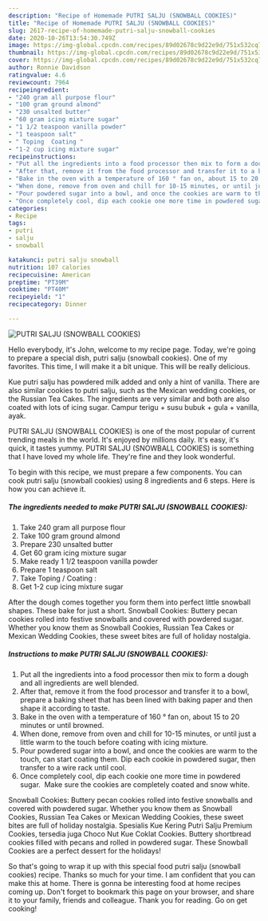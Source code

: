 ```yaml
---
description: "Recipe of Homemade PUTRI SALJU (SNOWBALL COOKIES)"
title: "Recipe of Homemade PUTRI SALJU (SNOWBALL COOKIES)"
slug: 2617-recipe-of-homemade-putri-salju-snowball-cookies
date: 2020-10-26T13:54:30.749Z
image: https://img-global.cpcdn.com/recipes/89d02678c9d22e9d/751x532cq70/putri-salju-snowball-cookies-recipe-main-photo.jpg
thumbnail: https://img-global.cpcdn.com/recipes/89d02678c9d22e9d/751x532cq70/putri-salju-snowball-cookies-recipe-main-photo.jpg
cover: https://img-global.cpcdn.com/recipes/89d02678c9d22e9d/751x532cq70/putri-salju-snowball-cookies-recipe-main-photo.jpg
author: Ronnie Davidson
ratingvalue: 4.6
reviewcount: 7964
recipeingredient:
- "240 gram all purpose flour"
- "100 gram ground almond"
- "230 unsalted butter"
- "60 gram icing mixture sugar"
- "1 1/2 teaspoon vanilla powder"
- "1 teaspoon salt"
- " Toping  Coating "
- "1-2 cup icing mixture sugar"
recipeinstructions:
- "Put all the ingredients into a food processor then mix to form a dough and all ingredients are well blended."
- "After that, remove it from the food processor and transfer it to a bowl, prepare a baking sheet that has been lined with baking paper and then shape it according to taste."
- "Bake in the oven with a temperature of 160 ° fan on, about 15 to 20 minutes or until browned."
- "When done, remove from oven and chill for 10-15 minutes, or until just a little warm to the touch before coating with icing mixture."
- "Pour powdered sugar into a bowl, and once the cookies are warm to the touch, can start coating them. Dip each cookie in powdered sugar, then transfer to a wire rack until cool."
- "Once completely cool, dip each cookie one more time in powdered sugar.  Make sure the cookies are completely coated and snow white."
categories:
- Recipe
tags:
- putri
- salju
- snowball

katakunci: putri salju snowball 
nutrition: 107 calories
recipecuisine: American
preptime: "PT39M"
cooktime: "PT40M"
recipeyield: "1"
recipecategory: Dinner

---
```



![PUTRI SALJU (SNOWBALL COOKIES)](https://img-global.cpcdn.com/recipes/89d02678c9d22e9d/751x532cq70/putri-salju-snowball-cookies-recipe-main-photo.jpg)

Hello everybody, it's John, welcome to my recipe page. Today, we're going to prepare a special dish, putri salju (snowball cookies). One of my favorites. This time, I will make it a bit unique. This will be really delicious.

Kue putri salju has powdered milk added and only a hint of vanilla. There are also similar cookies to putri salju, such as the Mexican wedding cookies, or the Russian Tea Cakes. The ingredients are very similar and both are also coated with lots of icing sugar. Campur terigu + susu bubuk + gula + vanilla, ayak.

PUTRI SALJU (SNOWBALL COOKIES) is one of the most popular of current trending meals in the world. It's enjoyed by millions daily. It's easy, it's quick, it tastes yummy. PUTRI SALJU (SNOWBALL COOKIES) is something that I have loved my whole life. They're fine and they look wonderful.


To begin with this recipe, we must prepare a few components. You can cook putri salju (snowball cookies) using 8 ingredients and 6 steps. Here is how you can achieve it.

<!--inarticleads1-->

##### The ingredients needed to make PUTRI SALJU (SNOWBALL COOKIES):

1. Take 240 gram all purpose flour
1. Take 100 gram ground almond
1. Prepare 230 unsalted butter
1. Get 60 gram icing mixture sugar
1. Make ready 1 1/2 teaspoon vanilla powder
1. Prepare 1 teaspoon salt
1. Take  Toping / Coating :
1. Get 1-2 cup icing mixture sugar


After the dough comes together you form them into perfect little snowball shapes. These bake for just a short. Snowball Cookies: Buttery pecan cookies rolled into festive snowballs and covered with powdered sugar. Whether you know them as Snowball Cookies, Russian Tea Cakes or Mexican Wedding Cookies, these sweet bites are full of holiday nostalgia. 

<!--inarticleads2-->

##### Instructions to make PUTRI SALJU (SNOWBALL COOKIES):

1. Put all the ingredients into a food processor then mix to form a dough and all ingredients are well blended.
1. After that, remove it from the food processor and transfer it to a bowl, prepare a baking sheet that has been lined with baking paper and then shape it according to taste.
1. Bake in the oven with a temperature of 160 ° fan on, about 15 to 20 minutes or until browned.
1. When done, remove from oven and chill for 10-15 minutes, or until just a little warm to the touch before coating with icing mixture.
1. Pour powdered sugar into a bowl, and once the cookies are warm to the touch, can start coating them. Dip each cookie in powdered sugar, then transfer to a wire rack until cool.
1. Once completely cool, dip each cookie one more time in powdered sugar.  Make sure the cookies are completely coated and snow white.


Snowball Cookies: Buttery pecan cookies rolled into festive snowballs and covered with powdered sugar. Whether you know them as Snowball Cookies, Russian Tea Cakes or Mexican Wedding Cookies, these sweet bites are full of holiday nostalgia. Spesialis Kue Kering Putri Salju Premium Cookies, tersedia juga Choco Nut Kue Coklat Cookies. Buttery shortbread cookies filled with pecans and rolled in powdered sugar. These Snowball Cookies are a perfect dessert for the holidays! 

So that's going to wrap it up with this special food putri salju (snowball cookies) recipe. Thanks so much for your time. I am confident that you can make this at home. There is gonna be interesting food at home recipes coming up. Don't forget to bookmark this page on your browser, and share it to your family, friends and colleague. Thank you for reading. Go on get cooking!

